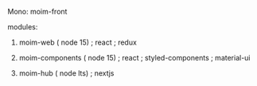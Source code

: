 Mono: moim-front

modules:

1. moim-web ( node 15)
   ; react
   ; redux

2. moim-components ( node 15)
   ; react
   ; styled-components
   ; material-ui
3. moim-hub ( node lts)
   ; nextjs
